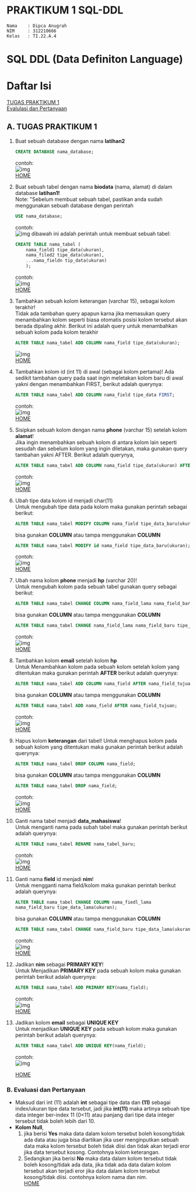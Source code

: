 # **PRAKTIKUM 1 SQL-DDL**

```
Nama    : Dipca Anugrah
NIM     : 312210666
Kelas   : TI.22.A.4
```
# **SQL DDL (Data Definiton Language)**
# **Daftar Isi**
[TUGAS PRAKTIKUM 1](#tugas-praktikum_1)             
[Evalulasi dan Pertanyaan](#evaluasi-dan-pertanyaan)

## **A. TUGAS PRAKTIKUM 1**

1. Buat sebuah database dengan nama **latihan2**
    ```sql
    CREATE DATABASE nama_database;
    ```
    contoh:     
    ![img](Gambar/create%20latihan2.png)        
    [HOME](#daftar-isi)
2. Buat sebuah tabel dengan nama **biodata** (nama, alamat) di dalam database **latihan1!**     
    Note:
    "Sebelum membuat sebuah tabel, pastikan anda sudah menggunakan sebuah database dengan perintah
    ```sql
    USE nama_database;
    ```
    contoh:     
    ![img](Gambar/USE.png)
    dibawah ini adalah perintah untuk membuat sebuah tabel:
    ```sql
    CREATE TABLE nama_tabel (
        nama_field1 tipe_data(ukuran),
        nama_filed2 tipe_data(ukuran),
        ...nama_fieldn tip_data(ukuran)
        );
    ```
    contoh:     
    ![img](Gambar/CREATE%20TABLE%20biodata.png)     
    [HOME](#daftar-isi)
3. Tambahkan sebuah kolom keterangan (varchar 15), sebagai kolom terakhir!  
    Tidak ada tambahan query apapun karna jika memasukan query menambahkan kolom seperti biasa otomatis posisi kolom tersebut akan berada dipaling akhir. Berikut ini adalah query untuk menambahkan sebuah kolom pada kolom terakhir
    ```sql
    ALTER TABLE nama_tabel ADD COLUMN nama_field tipe_data(ukuran);
    ```
    ![img](Gambar/add%20keterangan.png)     
    [HOME](#daftar-isi)
4. Tambahkan kolom id (int 11) di awal (sebagai kolom pertama)!
    Ada sedikit tambahan query pada saat ingin meletakan kolom baru di awal yakni dengan menambahkan FIRST, berikut adalah querynya:
    ```sql
    ALTER TABLE nama_tabel ADD COLUMN nama_field tipe_data FIRST;
    ```
    contoh:     
    ![img](Gambar/add%20id.png)     
    [HOME](#daftar-isi)
5. Sisipkan sebuah kolom dengan nama **phone** (varchar 15) setelah kolom **alamat**!       
    Jika ingin menambahkan sebuah kolom di antara kolom lain seperti sesudah dan sebelum kolom yang ingin diletakan, maka gunakan query tambahan yakni AFTER. Berikut adalah querynya,
    ```sql
    ALTER TABLE nama_tabel ADD COLUMN nama_field tipe_data(ukuran) AFTER nama_field_tujuan;
    ```
    contoh:     
    ![img](Gambar/add%20phone.png)      
    [HOME](#daftar-isi)
6. Ubah tipe data kolom id menjadi char(11)     
    Untuk mengubah tipe data pada kolom maka gunakan perintah sebagai berikut:
    ```sql
    ALTER TABLE nama_tabel MODIFY COLUMN nama_field tipe_data_baru(ukuran);
    ```
    bisa gunakan **COLUMN** atau tampa menggunakan **COLUMN**
    ``` sql
    ALTER TABLE nama_tabel MODIFY id nama_field tipe_data_baru(ukuran);
    ```
    contoh:     
    ![img](Gambar/MODIFY%20id.png)      
    [HOME](#daftar-isi)
7. Ubah nama kolom **phone** menjadi **hp** (varchar 20)!       
    Untuk mengubah kolom pada sebuah tabel gunakan query sebagai berikut:
    ```sql
    ALTER TABLE nama_tabel CHANGE COLUMN nama_field_lama nama_field_baru tipe_data_lama(ukuran);
    ```
    bisa gunakan **COLUMN** atau tampa menggunakan **COLUMN**
    ```sql
    ALTER TABLE nama_tabel CHANGE nama_field_lama nama_field_baru tipe_data_lama(ukuran);
    ```
    contoh:     
    ![img](Gambar/MODIFY%20phone%20to%20hp.png)     
    [HOME](#daftar-isi)
8. Tambahkan kolom **email** setelah kolom **hp**       
    Untuk Menambahkan kolom pada sebuah kolom setelah kolom yang ditentukan maka gunakan perintah **AFTER** berikut adalah querynya:
    ```sql
    ALTER TABLE nama_tabel ADD COLUMN nama_field AFTER nama_field_tujuan;
    ```
    bisa gunakan **COLUMN** atau tampa menggunakan **COLUMN**
    ```sql
    ALTER TABLE nama_tabel ADD nama_field AFTER nama_field_tujuan;
    ```
    contoh:     
    ![img](Gambar/add%20email.png)      
    [HOME](#daftar-isi)
9. Hapus kolom **keterangan** dari tabel!
    Untuk menghapus kolom pada sebuah kolom yang ditentukan maka gunakan perintah berikut adalah querynya:
    ```sql
    ALTER TABLE nama_tabel DROP COLUMN nama_field;
    ```
    bisa gunakan **COLUMN** atau tampa menggunakan **COLUMN**
    ```sql
    ALTER TABLE nama_tabel DROP nama_field;
    ```
    contoh:     
    ![img](Gambar/DROP%20keterangan.png)        
    [HOME](#daftar-isi)
10. Ganti nama tabel menjadi **data_mahasiswa**!        
    Untuk menganti nama pada subah tabel maka gunakan perintah berikut adalah querynya:
    ```sql
    ALTER TABLE nama_tabel RENAME nama_tabel_baru;
    ```
    contoh:     
    ![img](Gambar/RENAME%20TABLE%20biodata.png)     
    [HOME](#daftar-isi)
11. Ganti nama **field** id menjadi **nim**!        
    Untuk mengganti nama field/kolom maka gunakan perintah berikut adalah querynya:
    ```sql
    ALTER TABLE nama_tabel CHANGE COLUMN nama_fiedl_lama
    nama_field_baru tipe_data_lama(ukuran);
    ```
    bisa gunakan **COLUMN** atau tampa menggunakan **COLUMN**
    ```sql
    ALTER TABLE nama_tabel CHANGE nama_field_baru tipe_data_lama(ukuran);
    ```
    contoh:     
    ![img](Gambar/CHANGE%20id%20.png)       
    [HOME](#daftar-isi)
12. Jadikan **nim** sebagai **PRIMARY KEY**!        
    Untuk Menjadikan **PRIMARY KEY** pada sebuah kolom maka gunakan perintah berikut adalah querynya:
    ```sql
    ALTER TABLE nama_tabel ADD PRIMARY KEY(nama_field);
    ```
    contoh:     
    ![img](Gambar/PRIMARY%20KEY.png)        
    [HOME](#daftar-isi)
13. Jadikan kolom **email** sebagai **UNIQUE KEY**      
    Untuk menjadikan **UNIQUE KEY** pada sebuah kolom maka gunakan perintah berikut adalah querynya:
    ```sql
    ALTER TABLE nama_tabel ADD UNIQUE KEY(nama_field);
    ```
    contoh:     
    ![img](Gambar/UNIQUE%20KEY.png)     

    [HOME](#daftar-isi)

### **B. Evaluasi dan Pertanyaan**

- Maksud dari int (11) adalah **int** sebagai tipe data dan **(11)** sebagai index/ukuran tipe data tersebut, jadi jika **int(11)** maka artinya sebuah tipe data integer ber-index 11 (0<11) atau panjang dari tipe data integer tersebut tidak boleh lebih dari 10.
- **Kolom Null**, 
    1. jika berisi **Yes** maka data dalam kolom tersebut boleh kosong/tidak ada data atau juga bisa diartikan jika user menginputkan sebuah data maka kolom tersebut boleh tidak diisi dan tidak akan terjadi eror jika data tersebut kosong. Contohnya kolom keterangan. 
    2. Sedangkan jika berisi **No** maka data dalam kolom tersebut tidak boleh kosong/tidak ada data, jika tidak ada data dalam kolom tersebut akan terjadi eror jika data dalam kolom tersebut kosong/tidak diisi. contohnya kolom nama dan nim.       
    [HOME](#daftar-isi)